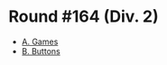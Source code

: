 # Round #164 (Div. 2)

* [A. Games][]
* [B. Buttons][]

[A. Games]:   http://codeforces.com/contest/268/problem/A
[B. Buttons]: http://codeforces.com/contest/268/problem/B
